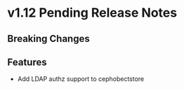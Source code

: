 # v1.12 Pending Release Notes

## Breaking Changes


## Features

- Add LDAP authz support to cephobectstore

